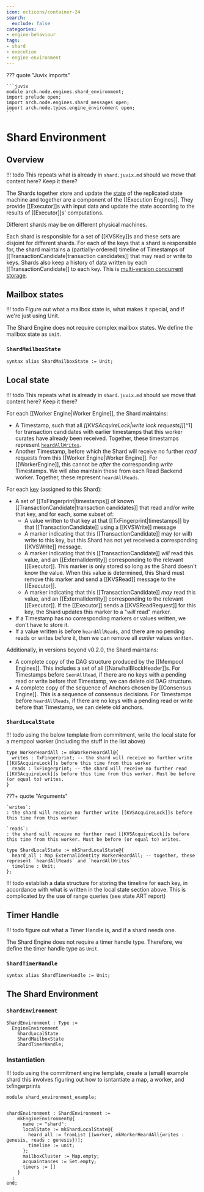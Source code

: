 ```yaml
---
icon: octicons/container-24
search:
  exclude: false
categories:
- engine-behaviour
tags:
- shard
- execution
- engine-environment
---
```


??? quote "Juvix imports"

    ```juvix
    module arch.node.engines.shard_environment;
    import prelude open;
    import arch.node.engines.shard_messages open;
    import arch.node.types.engine_environment open;
    ```

# Shard Environment

## Overview
!!! todo
    This repeats what is already in `shard.juvix.md` should we move that content here? Keep it there?

The Shards together store and update the
 [state](../index.md#state) of the replicated state machine and
  together are a component of the [[Execution Engines]].
They provide [[Executor]]s with input data and update the state
 according to the results of [[Executor]]s' computations.

 Different shards may be on different physical machines.
 <!--
   Redistributing state between shards is called *Re-Sharding*.
   Each Shard is specific to exactly one learner.
   However,
   as an optimization,
   an implementation could conceivably use a single process to do
   the work of multiple shards with different learners
   so long as those shards are identical, and
   fork that process if and when the learners diverge.
-->


Each shard is responsible for a set of [[KVSKey]]s
and these sets are disjoint for different shards.
For each of the keys that a shard is responsible for, the shard maintains a
 (partially-ordered) timeline of Timestamps of
 [[TransactionCandidate|transaction candidates]] that may read or write to keys.
Shards also keep a history of data written by each
 [[TransactionCandidate]] to each key.
This is [multi-version concurrent storage](
    https://en.wikipedia.org/wiki/Multiversion_concurrency_control).


## Mailbox states
!!! todo
    Figure out what a mailbox state is, what makes it special, and if we're just using Unit.

The Shard Engine does not require complex mailbox states.
We define the mailbox state as `Unit`.

### `ShardMailboxState`

```juvix
syntax alias ShardMailboxState := Unit;
```

## Local state
!!! todo
    This repeats what is already in `shard.juvix.md` should we move that content here? Keep it there?

For each [[Worker Engine|Worker Engine]], the Shard maintains:

-  A Timestamp, such that all
   _[[KVSAcquireLock|write lock requests]]_[^1] for
   transaction candidates with earlier timestamps that this worker curates
   have already been received.
  Together, these timestamps represent [`heardAllWrites`](#heardallwrites).
- Another Timestamp, before which
   the Shard will receive no further *read* requests from this
   [[Worker Engine|Worker Engine]].
  For [[WorkerEngine]], this cannot be *after* the corresponding
   *write* Timestamps.
  We will also maintain these from each Read Backend worker.
  Together, these represent `heardAllReads`.

For each [key](#state) (assigned to this Shard):

- A set of [[TxFingerprint|time‍stamps]] of known
   [[TransactionCandidate|transaction candidates]] that read and/or write that key, and for
   each, some subset of:
  - A value written to that key at that [[TxFingerprint|time‍stamps]]
     by that [[TransactionCandidate]] using a [[KVSWrite]] message
  - A marker indicating that this [[TransactionCandidate]] may
     (or will) write to this key, but this Shard has not yet received
     a corresponding [[KVSWrite]] message.
  - A marker indicating that this [[TransactionCandidate]] *will* read
     this value, and an [[ExternalIdentity]] corresponding to the
     relevant [[Executor]].
    This marker is only stored so long as the Shard doesn't know the
     value.
    When this value is determined, this Shard must remove this marker
     and send a [[KVSRead]] message to the [[Executor]].
  - A marker indicating that this [[TransactionCandidate]] *may* read
     this value, and an [[ExternalIdentity]] corresponding to the
     relevant [[Executor]].
    If the [[Executor]] sends a [[KVSReadRequest]] for this key, the
     Shard updates this marker to a "*will* read" marker.
- If a Timestamp has no corresponding markers or
   values written, we don't have to store it.
- If a value written is before `heardAllReads`, and there are no pending
   reads or writes before it, then we can remove all *earlier* values
   written.

Additionally, in versions beyond v0.2.0, the Shard maintains:

- A complete copy of the DAG structure produced by the
   [[Mempool Engines]].
  This includes a set of all [[NarwhalBlockHeader]]s.
  For Timestamps before `SeenAllRead`, if there are
   no keys with a pending read or write before that
   Timestamp, we can delete old DAG structure.
- A complete copy of the sequence of Anchors chosen
   by [[Consensus Engine]].
  This is a sequence of consensus decisions.
  For Timestamps before `heardAllReads`, if there are
   no keys with a pending read or write before that
   Timestamp, we can delete old anchors.

### `ShardLocalState`
!!! todo
    using the below template from commitment, write the local state for a mempool worker (including the stuff in the list above)

```juvix
type WorkerHeardAll := mkWorkerHeardAll@{
  writes : TxFingerprint; -- the shard will receive no further write [[KVSAcquireLock]]s before this time from this worker
  reads : TxFingerprint; -- the shard will receive no further read [[KVSAcquireLock]]s before this time from this worker. Must be before (or equal to) writes.
}
```
???+ quote "Arguments"

    `writes`:
    : the shard will receive no further write [[KVSAcquireLock]]s before this time from this worker

    `reads`:
    : the shard will receive no further read [[KVSAcquireLock]]s before this time from this worker. Must be before (or equal to) writes.

```juvix
type ShardLocalState := mkShardLocalState@{
  heard_all : Map ExternalIdentity WorkerHeardAll; -- together, these represent `heardAllReads` and `heardAllWrites`
  timeline : Unit;
};
```
!!! todo
    establish a data structure for storing the timeline for each key, in accordance with what is written in the local state section above.
    This is complicated by the use of range queries (see state ART report)


## Timer Handle
!!! todo
    figure out what a Timer Handle is, and if a shard needs one.

The Shard Engine does not require a timer handle type.
Therefore, we define the timer handle type as `Unit`.

### `ShardTimerHandle`

```juvix
syntax alias ShardTimerHandle := Unit;
```

## The Shard Environment

### `ShardEnvironment`

```juvix
ShardEnvironment : Type :=
  EngineEnvironment
    ShardLocalState
    ShardMailboxState
    ShardTimerHandle;
```

### Instantiation
!!! todo
    using the commitment engine template, create a (small) example shard
    this involves figuring out how to isntantiate a map, a worker, and txfingerprints

<!-- --8<-- [start:shardEnvironment] -->
```juvix extract-module-statements
module shard_environment_example;


shardEnvironment : ShardEnvironment :=
    mkEngineEnvironment@{
      name := "shard";
      localState := mkShardLocalState@{
        heard_all := fromList [(worker, mkWorkerHeardAll{writes : genesis, reads : genesis})];
        timeline := unit;
      };
      mailboxCluster := Map.empty;
      acquaintances := Set.empty;
      timers := []
    }
  ;
end;
```
<!-- --8<-- [end:mempoolWorkerEnvironment] -->
